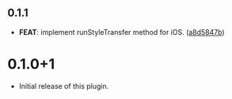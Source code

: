 ## 0.1.1

 - **FEAT**: implement runStyleTransfer method for iOS. ([a8d5847b](https://github.com/luiscib3r/tflite_style_transfer/commit/a8d5847be9436ca7bb037bca7cb2a8fb5f914653))

# 0.1.0+1

- Initial release of this plugin.